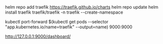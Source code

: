 helm repo add traefik https://traefik.github.io/charts
helm repo update
helm install traefik traefik/traefik -n traefik --create-namespace

kubectl port-forward $(kubectl get pods --selector "app.kubernetes.io/name=traefik" --output=name) 9000:9000

http://127.0.0.1:9000/dashboard/